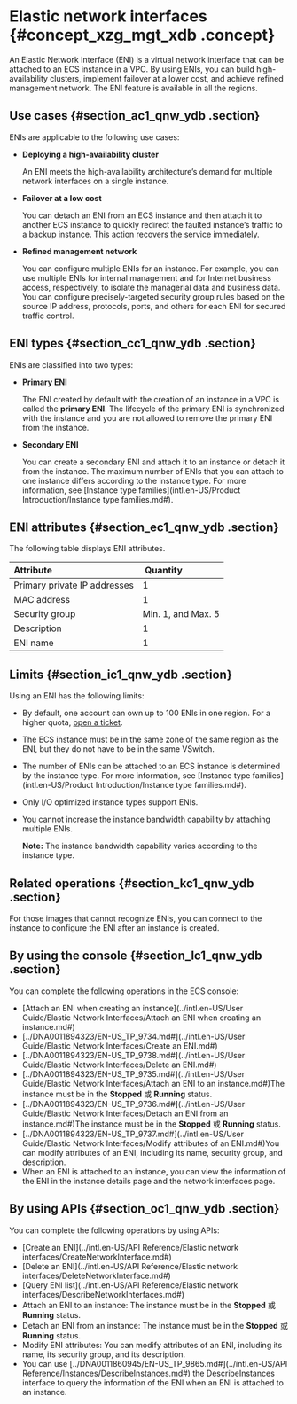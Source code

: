 # Elastic network interfaces {#concept_xzg_mgt_xdb .concept}

An Elastic Network Interface \(ENI\) is a virtual network interface that can be attached to an ECS instance in a VPC. By using ENIs, you can build high-availability clusters, implement failover at a lower cost, and achieve refined management network. The ENI feature is available in all the regions.

## Use cases {#section_ac1_qnw_ydb .section}

ENIs are applicable to the following use cases:

-   **Deploying a high-availability cluster**

    An ENI meets the high-availability architecture’s demand for multiple network interfaces on a single instance.

-   **Failover at a low cost**

    You can detach an ENI from an ECS instance and then attach it to another ECS instance to quickly redirect the faulted instance’s traffic to a backup instance. This action recovers the service immediately.

-   **Refined management network**

    You can configure multiple ENIs for an instance. For example, you can use multiple ENIs for internal management and for Internet business access, respectively, to isolate the managerial data and business data. You can configure precisely-targeted security group rules based on the source IP address, protocols, ports, and others for each ENI for secured traffic control.


## ENI types {#section_cc1_qnw_ydb .section}

ENIs are classified into two types:

-   **Primary ENI**

    The ENI created by default with the creation of an instance in a VPC is called the **primary ENI**. The lifecycle of the primary ENI is synchronized with the instance and you are not allowed to remove the primary ENI from the instance.

-   **Secondary ENI**

    You can create a secondary ENI and attach it to an instance or detach it from the instance. The maximum number of ENIs that you can attach to one instance differs according to the instance type. For more information, see [Instance type families](intl.en-US/Product Introduction/Instance type families.md#).


## ENI attributes {#section_ec1_qnw_ydb .section}

The following table displays ENI attributes.

|Attribute| Quantity|
|:--------|:--------|
|Primary private IP addresses|1|
|MAC address|1|
|Security group|Min. 1, and Max. 5|
|Description|1|
|ENI name|1|

## Limits {#section_ic1_qnw_ydb .section}

Using an ENI has the following limits:

-   By default, one account can own up to 100 ENIs in one region. For a higher quota, [open a ticket](https://workorder-intl.console.aliyun.com/#/ticket/createIndex).

-   The ECS instance must be in the same zone of the same region as the ENI, but they do not have to be in the same VSwitch.

-   The number of ENIs can be attached to an ECS instance is determined by the instance type. For more information, see [Instance type families](intl.en-US/Product Introduction/Instance type families.md#).

-   Only I/O optimized instance types support ENIs.

-   You cannot increase the instance bandwidth capability by attaching multiple ENIs.

    **Note:** The instance bandwidth capability varies according to the instance type.


## Related operations {#section_kc1_qnw_ydb .section}

For those images that cannot recognize ENIs, you can connect to the instance to configure the ENI after an instance is created.

## By using the console {#section_lc1_qnw_ydb .section}

You can complete the following operations in the ECS console:

-   [Attach an ENI when creating an instance](../intl.en-US/User Guide/Elastic Network Interfaces/Attach an ENI when creating an instance.md#)
-   [../DNA0011894323/EN-US\_TP\_9734.md\#](../intl.en-US/User Guide/Elastic Network Interfaces/Create an ENI.md#)
-   [../DNA0011894323/EN-US\_TP\_9738.md\#](../intl.en-US/User Guide/Elastic Network Interfaces/Delete an ENI.md#)
-   [../DNA0011894323/EN-US\_TP\_9735.md\#](../intl.en-US/User Guide/Elastic Network Interfaces/Attach an ENI to an instance.md#)The instance must be in the **Stopped** 或 **Running** status.
-   [../DNA0011894323/EN-US\_TP\_9736.md\#](../intl.en-US/User Guide/Elastic Network Interfaces/Detach an ENI from an instance.md#)The instance must be in the **Stopped** 或 **Running** status.
-   [../DNA0011894323/EN-US\_TP\_9737.md\#](../intl.en-US/User Guide/Elastic Network Interfaces/Modify attributes of an ENI.md#)You can modify attributes of an ENI, including its name, security group, and description.
-   When an ENI is attached to an instance, you can view the information of the ENI in the instance details page and the network interfaces page.

## By using APIs {#section_oc1_qnw_ydb .section}

You can complete the following operations by using APIs:

-   [Create an ENI](../intl.en-US/API Reference/Elastic network interfaces/CreateNetworkInterface.md#)
-   [Delete an ENI](../intl.en-US/API Reference/Elastic network interfaces/DeleteNetworkInterface.md#)
-   [Query ENI list](../intl.en-US/API Reference/Elastic network interfaces/DescribeNetworkInterfaces.md#)
-   Attach an ENI to an instance: The instance must be in the **Stopped** 或 **Running** status.
-   Detach an ENI from an instance: The instance must be in the **Stopped** 或 **Running** status.
-   Modify ENI attributes: You can modify attributes of an ENI, including its name, its security group, and its description.
-   You can use [../DNA0011860945/EN-US\_TP\_9865.md\#](../intl.en-US/API Reference/Instances/DescribeInstances.md#) the DescribeInstances interface to query the information of the ENI when an ENI is attached to an instance.

